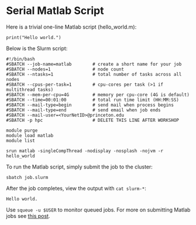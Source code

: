 # Serial Matlab Script

Here is a trivial one-line Matlab script (hello_world.m):

```
print("Hello world.")
```

Below is the Slurm script:

```
#!/bin/bash
#SBATCH --job-name=matlab        # create a short name for your job
#SBATCH --nodes=1                # node count
#SBATCH --ntasks=1               # total number of tasks across all nodes
#SBATCH --cpus-per-task=1        # cpu-cores per task (>1 if multithread tasks)
#SBATCH --mem-per-cpu=4G         # memory per cpu-core (4G is default)
#SBATCH --time=00:01:00          # total run time limit (HH:MM:SS)
#SBATCH --mail-type=begin        # send mail when process begins
#SBATCH --mail-type=end          # send email when job ends
#SBATCH --mail-user=<YourNetID>@princeton.edu
#SBATCH -p hpc                   # DELETE THIS LINE AFTER WORKSHOP

module purge
module load matlab
module list

srun matlab -singleCompThread -nodisplay -nosplash -nojvm -r hello_world
```

To run the Matlab script, simply submit the job to the cluster:

```
sbatch job.slurm
```

After the job completes, view the output with `cat slurm-*`:

```
Hello world.
```

Use `squeue -u $USER` to monitor queued jobs. For more on submitting Matlab jobs see [this post](https://oncomputingwell.princeton.edu/2017/03/your-first-slurm-script-to-run-matlab/).
